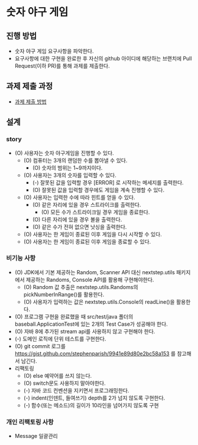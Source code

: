 # 숫자 야구 게임
## 진행 방법
* 숫자 야구 게임 요구사항을 파악한다.
* 요구사항에 대한 구현을 완료한 후 자신의 github 아이디에 해당하는 브랜치에 Pull Request(이하 PR)를 통해 과제를 제출한다.

## 과제 제출 과정
* [과제 제출 방법](https://github.com/next-step/nextstep-docs/tree/master/precourse)



## 설계
### story
  * (O) 사용자는 숫자 야구게임을 진행할 수 있다.
    * (O) 컴퓨터는 3개의 랜덤한 수를 뽑아낼 수 있다.
      * (O) 숫자의 범위는 1~9까지이다.
    * (O) 사용자는 3개의 숫자를 입력할 수 있다.
      * (-) 잘못된 값을 입력할 경우 [ERROR] 로 시작하는 메세지를 출력한다.
      * (O) 잘못된 값을 입력할 경우에도 게임을 계속 진행할 수 있다.
    * (O) 사용자는 입력한 수에 따라 힌트를 얻을 수 있다.
      * (O) 같은 자리에 있을 경우 스트라이크를 출력한다.
        * (O) 모든 수가 스트라이크일 경우 게임을 종료한다.
      * (O) 다른 자리에 있을 경우 볼을 출력한다.
      * (O) 같은 수가 전혀 없으면 낫싱을 출력한다.
    * (O) 사용자는 한 게임이 종료된 이후 게임을 다시 시작할 수 있다.
    * (O) 사용자는 한 게임이 종료된 이후 게임을 종료할 수 있다.
### 비기능 사항
  * (O) JDK에서 기본 제공하는 Random, Scanner API 대신 nextstep.utils 패키지에서 제공하는 Randoms, Console API를
      활용해 구현해야한다.
    * (O) Random 값 추출은 nextstep.utils.Randoms의 pickNumberInRange()를 활용한다.
    * (O) 사용자가 입력하는 값은 nextstep.utils.Console의 readLine()을 활용한다.  
  * (O) 프로그램 구현을 완료했을 때 src/test/java 폴더의 baseball.ApplicationTest에 있는 2개의 Test Case가 성공해야 한다.
  * (O) 자바 8에 추가된 stream api를 사용하지 않고 구현해야 한다.
  * (-) 도메인 로직에 단위 테스트를 구현한다.
  * (O) git commit 로그를 https://gist.github.com/stephenparish/9941e89d80e2bc58a153 를 참고해서 남긴다.
  * 리팩토링
    * (O) else 예약어를 쓰지 않는다. 
    * (O) switch문도 사용하지 말아야한다.
    * (-) 자바 코드 컨벤션을 지키면서 프로그래밍한다.
    * (-) indent(인덴트, 들여쓰기) depth를 2가 넘지 않도록 구현한다.
    * (-) 함수(또는 메소드)의 길이가 10라인을 넘어가지 않도록 구현
### 개인 리팩토링 사항
  * Message 일괄관리
    
      